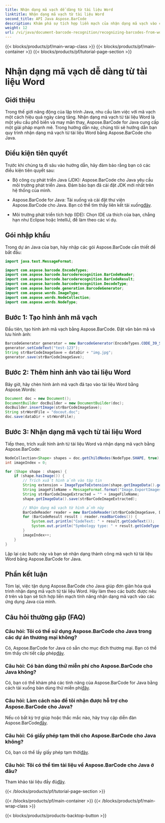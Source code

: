 ```yaml
---
title: Nhận dạng mã vạch dễ dàng từ tài liệu Word
linktitle: Nhận dạng mã vạch từ tài liệu Word
second_title: API Java Aspose.BarCode
description: Khám phá sự tích hợp liền mạch của nhận dạng mã vạch vào các ứng dụng Java của bạn với Aspose.BarCode. Hãy làm theo hướng dẫn này để nhận dạng mã vạch từ tài liệu Word.
weight: 12
url: /vi/java/document-barcode-recognition/recognizing-barcodes-from-word/
---
```


{{< blocks/products/pf/main-wrap-class >}}
{{< blocks/products/pf/main-container >}}
{{< blocks/products/pf/tutorial-page-section >}}

# Nhận dạng mã vạch dễ dàng từ tài liệu Word


## Giới thiệu

Trong thế giới năng động của lập trình Java, nhu cầu làm việc với mã vạch một cách hiệu quả ngày càng tăng. Nhận dạng mã vạch từ tài liệu Word là một yêu cầu phổ biến và may mắn thay, Aspose.BarCode for Java cung cấp một giải pháp mạnh mẽ. Trong hướng dẫn này, chúng tôi sẽ hướng dẫn bạn quy trình nhận dạng mã vạch từ tài liệu Word bằng Aspose.BarCode cho Java.

## Điều kiện tiên quyết

Trước khi chúng ta đi sâu vào hướng dẫn, hãy đảm bảo rằng bạn có các điều kiện tiên quyết sau:

- Bộ công cụ phát triển Java (JDK): Aspose.BarCode cho Java yêu cầu môi trường phát triển Java. Đảm bảo bạn đã cài đặt JDK mới nhất trên hệ thống của mình.

-  Aspose.BarCode for Java: Tải xuống và cài đặt thư viện Aspose.BarCode cho Java. Bạn có thể tìm thấy liên kết tải xuống[đây](https://releases.aspose.com/barcode/java/).

- Môi trường phát triển tích hợp (IDE): Chọn IDE ưa thích của bạn, chẳng hạn như Eclipse hoặc IntelliJ, để làm theo các ví dụ.

## Gói nhập khẩu

Trong dự án Java của bạn, hãy nhập các gói Aspose.BarCode cần thiết để bắt đầu:

```java
import java.text.MessageFormat;

import com.aspose.barcode.EncodeTypes;
import com.aspose.barcode.barcoderecognition.BarCodeReader;
import com.aspose.barcode.barcoderecognition.BarCodeResult;
import com.aspose.barcode.barcoderecognition.DecodeType;
import com.aspose.barcode.generation.BarcodeGenerator;
import com.aspose.words.ImageType;
import com.aspose.words.NodeCollection;
import com.aspose.words.NodeType;
```

## Bước 1: Tạo hình ảnh mã vạch

Đầu tiên, tạo hình ảnh mã vạch bằng Aspose.BarCode. Đặt văn bản mã và lưu hình ảnh:

```java
BarcodeGenerator generator = new BarcodeGenerator(EncodeTypes.CODE_39_STANDARD);
generator.setCodeText("test-123");
String strBarCodeImageSave = dataDir + "img.jpg";
generator.save(strBarCodeImageSave);
```

## Bước 2: Thêm hình ảnh vào tài liệu Word

Bây giờ, hãy chèn hình ảnh mã vạch đã tạo vào tài liệu Word bằng Aspose.Words:

```java
Document doc = new Document();
DocumentBuilder docBuilder = new DocumentBuilder(doc);
docBuilder.insertImage(strBarCodeImageSave);
String strWordFile = "docout.doc";
doc.save(dataDir + strWordFile);
```

## Bước 3: Nhận dạng mã vạch từ tài liệu Word

Tiếp theo, trích xuất hình ảnh từ tài liệu Word và nhận dạng mã vạch bằng Aspose.BarCode:

```java
NodeCollection<Shape> shapes = doc.getChildNodes(NodeType.SHAPE, true);
int imageIndex = 0;

for (Shape shape : shapes) {
    if (shape.hasImage()) {
        // Trích xuất hình ảnh vào tập tin
        String extension = ImageTypeToExtension(shape.getImageData().getImageType());
        String imageFileName = MessageFormat.format("Image.ExportImages.{0} Out.{1}", imageIndex, extension);
        String strBarCodeImageExtracted = "" + imageFileName;
        shape.getImageData().save(strBarCodeImageExtracted);

        // Nhận dạng mã vạch từ hình ảnh này
        BarCodeReader reader = new BarCodeReader(strBarCodeImageSave, DecodeType.CODE_39_STANDARD);
        for (BarCodeResult result : reader.readBarCodes()) {
            System.out.println("CodeText: " + result.getCodeText());
            System.out.println("Symbology type: " + result.getCodeType());
        }
        imageIndex++;
    }
}
```

Lặp lại các bước này và bạn sẽ nhận dạng thành công mã vạch từ tài liệu Word bằng Aspose.BarCode for Java.

## Phần kết luận

Tóm lại, việc tận dụng Aspose.BarCode cho Java giúp đơn giản hóa quá trình nhận dạng mã vạch từ tài liệu Word. Hãy làm theo các bước được nêu ở trên và bạn sẽ tích hợp liền mạch tính năng nhận dạng mã vạch vào các ứng dụng Java của mình.

## Câu hỏi thường gặp (FAQ)

### Câu hỏi: Tôi có thể sử dụng Aspose.BarCode cho Java trong các dự án thương mại không?
 Có, Aspose.BarCode for Java có sẵn cho mục đích thương mại. Bạn có thể tìm thấy chi tiết cấp phép[đây](https://purchase.aspose.com/buy).

### Câu hỏi: Có bản dùng thử miễn phí cho Aspose.BarCode cho Java không?
 Có, bạn có thể khám phá các tính năng của Aspose.BarCode for Java bằng cách tải xuống bản dùng thử miễn phí[đây](https://releases.aspose.com/).

### Câu hỏi: Làm cách nào để tôi nhận được hỗ trợ cho Aspose.BarCode cho Java?
Nếu có bất kỳ trợ giúp hoặc thắc mắc nào, hãy truy cập diễn đàn Aspose.BarCode[đây](https://forum.aspose.com/c/barcode/13).

### Câu hỏi: Có giấy phép tạm thời cho Aspose.BarCode cho Java không?
 Có, bạn có thể lấy giấy phép tạm thời[đây](https://purchase.aspose.com/temporary-license/).

### Câu hỏi: Tôi có thể tìm tài liệu về Aspose.BarCode cho Java ở đâu?
 Tham khảo tài liệu đầy đủ[đây](https://reference.aspose.com/barcode/java/).

{{< /blocks/products/pf/tutorial-page-section >}}

{{< /blocks/products/pf/main-container >}}
{{< /blocks/products/pf/main-wrap-class >}}

{{< blocks/products/products-backtop-button >}}
